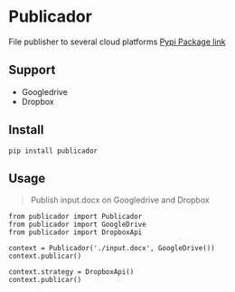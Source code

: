 # Publicador

File publisher to several cloud platforms
[Pypi Package link](https://pypi.org/project/publicador/)

## Support

- Googledrive
- Dropbox

## Install

`pip install publicador`

## Usage
> Publish input.docx on Googledrive and Dropbox

```
from publicador import Publicador
from publicador import GoogleDrive
from publicador import DropboxApi

context = Publicador('./input.docx', GoogleDrive())
context.publicar()

context.strategy = DropboxApi()
context.publicar()

```
